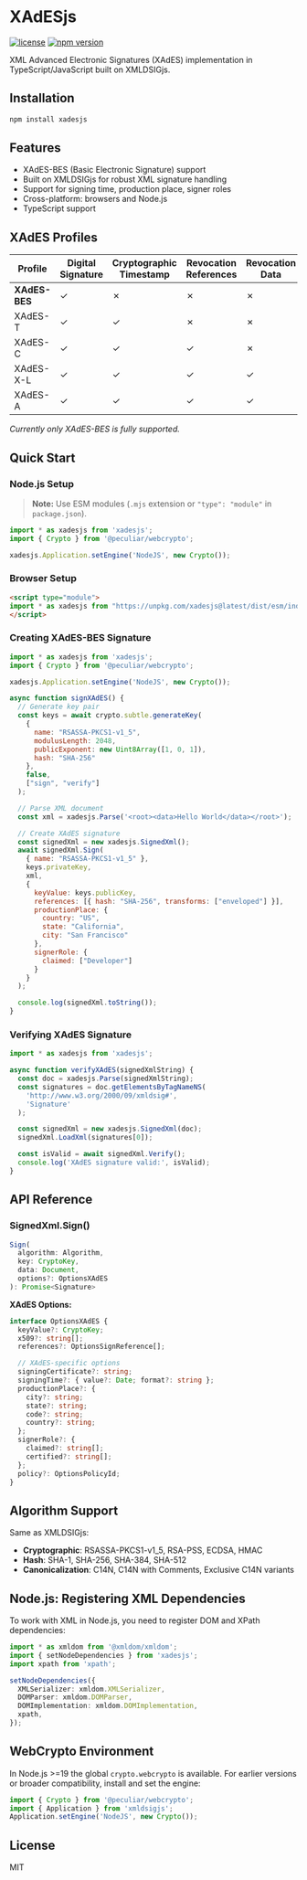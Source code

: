 # XAdESjs

[![license](https://img.shields.io/badge/license-MIT-green.svg?style=flat)](https://raw.githubusercontent.com/PeculiarVentures/xmldsigjs/master/LICENSE)
[![npm version](https://badge.fury.io/js/xadesjs.svg)](https://badge.fury.io/js/xadesjs)

XML Advanced Electronic Signatures (XAdES) implementation in TypeScript/JavaScript built on XMLDSIGjs.

## Installation

```bash
npm install xadesjs
```

## Features

- XAdES-BES (Basic Electronic Signature) support
- Built on XMLDSIGjs for robust XML signature handling
- Support for signing time, production place, signer roles
- Cross-platform: browsers and Node.js
- TypeScript support

## XAdES Profiles

| Profile    | Digital Signature | Cryptographic Timestamp | Revocation References | Revocation Data | Secure Timestamp |
|------------|-------------------|-------------------------|----------------------|-----------------|------------------|
| **XAdES-BES** | ✓                 | ✗                       | ✗                    | ✗               | ✗                |
| XAdES-T    | ✓                 | ✓                       | ✗                    | ✗               | ✗                |
| XAdES-C    | ✓                 | ✓                       | ✓                    | ✗               | ✗                |
| XAdES-X-L  | ✓                 | ✓                       | ✓                    | ✓               | ✗                |
| XAdES-A    | ✓                 | ✓                       | ✓                    | ✓               | ✓                |

*Currently only XAdES-BES is fully supported.*

## Quick Start

### Node.js Setup

> **Note:** Use ESM modules (`.mjs` extension or `"type": "module"` in `package.json`).

```javascript
import * as xadesjs from 'xadesjs';
import { Crypto } from '@peculiar/webcrypto';

xadesjs.Application.setEngine('NodeJS', new Crypto());
```

### Browser Setup

```html
<script type="module">
import * as xadesjs from "https://unpkg.com/xadesjs@latest/dist/esm/index.js";
</script>
```

### Creating XAdES-BES Signature

```javascript
import * as xadesjs from 'xadesjs';
import { Crypto } from '@peculiar/webcrypto';

xadesjs.Application.setEngine('NodeJS', new Crypto());

async function signXAdES() {
  // Generate key pair
  const keys = await crypto.subtle.generateKey(
    {
      name: "RSASSA-PKCS1-v1_5",
      modulusLength: 2048,
      publicExponent: new Uint8Array([1, 0, 1]),
      hash: "SHA-256"
    },
    false,
    ["sign", "verify"]
  );

  // Parse XML document
  const xml = xadesjs.Parse('<root><data>Hello World</data></root>');

  // Create XAdES signature
  const signedXml = new xadesjs.SignedXml();
  await signedXml.Sign(
    { name: "RSASSA-PKCS1-v1_5" },
    keys.privateKey,
    xml,
    {
      keyValue: keys.publicKey,
      references: [{ hash: "SHA-256", transforms: ["enveloped"] }],
      productionPlace: {
        country: "US",
        state: "California",
        city: "San Francisco"
      },
      signerRole: {
        claimed: ["Developer"]
      }
    }
  );

  console.log(signedXml.toString());
}
```

### Verifying XAdES Signature

```javascript
import * as xadesjs from 'xadesjs';

async function verifyXAdES(signedXmlString) {
  const doc = xadesjs.Parse(signedXmlString);
  const signatures = doc.getElementsByTagNameNS(
    'http://www.w3.org/2000/09/xmldsig#',
    'Signature'
  );

  const signedXml = new xadesjs.SignedXml(doc);
  signedXml.LoadXml(signatures[0]);

  const isValid = await signedXml.Verify();
  console.log('XAdES signature valid:', isValid);
}
```

## API Reference

### SignedXml.Sign()

```typescript
Sign(
  algorithm: Algorithm,
  key: CryptoKey,
  data: Document,
  options?: OptionsXAdES
): Promise<Signature>
```

**XAdES Options:**

```typescript
interface OptionsXAdES {
  keyValue?: CryptoKey;
  x509?: string[];
  references?: OptionsSignReference[];

  // XAdES-specific options
  signingCertificate?: string;
  signingTime?: { value?: Date; format?: string };
  productionPlace?: {
    city?: string;
    state?: string;
    code?: string;
    country?: string;
  };
  signerRole?: {
    claimed?: string[];
    certified?: string[];
  };
  policy?: OptionsPolicyId;
}
```

## Algorithm Support

Same as XMLDSIGjs:

- **Cryptographic**: RSASSA-PKCS1-v1_5, RSA-PSS, ECDSA, HMAC
- **Hash**: SHA-1, SHA-256, SHA-384, SHA-512
- **Canonicalization**: C14N, C14N with Comments, Exclusive C14N variants

## Node.js: Registering XML Dependencies

To work with XML in Node.js, you need to register DOM and XPath dependencies:

```typescript
import * as xmldom from '@xmldom/xmldom';
import { setNodeDependencies } from 'xadesjs';
import xpath from 'xpath';

setNodeDependencies({
  XMLSerializer: xmldom.XMLSerializer,
  DOMParser: xmldom.DOMParser,
  DOMImplementation: xmldom.DOMImplementation,
  xpath,
});
```

## WebCrypto Environment

In Node.js >=19 the global `crypto.webcrypto` is available. For earlier versions or broader compatibility, install and set the engine:

```ts
import { Crypto } from '@peculiar/webcrypto';
import { Application } from 'xmldsigjs';
Application.setEngine('NodeJS', new Crypto());
```

## License

MIT
